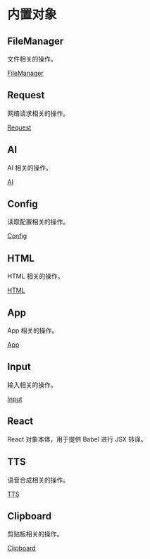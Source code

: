 # 内置对象

## FileManager
文件相关的操作。

[FileManager](/builtin/modules/file-manager.html)

## Request
网络请求相关的操作。

[Request](/builtin/modules/request.html)

## AI
AI 相关的操作。

[AI](/builtin/modules/ai.html)

## Config
读取配置相关的操作。

[Config](/builtin/modules/config.html)

## HTML
HTML 相关的操作。

[HTML](/builtin/modules/html.html)

## App
App 相关的操作。

[App](/builtin/modules/app.html)

## Input
输入相关的操作。

[Input](/builtin/modules/input.html)

## React
React 对象本体，用于提供 Babel 进行 JSX 转译。

## TTS
语音合成相关的操作。

[TTS](/builtin/modules/tts.html)

## Clipboard
剪贴板相关的操作。

[Clipboard](/builtin/modules/clipboard.html)
